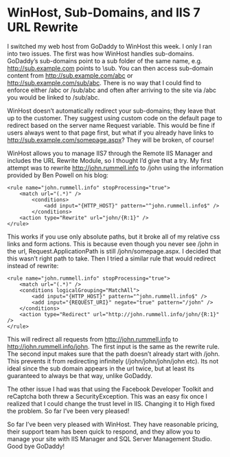 # WinHost, Sub-Domains, and IIS 7 URL Rewrite

I switched my web host from GoDaddy to WinHost this week. I only I ran into two issues. The first was how WinHost handles sub-domains. GoDaddy’s sub-domains point to a sub folder of the same name, e.g. http://sub.example.com points to \sub. You can then access sub-domain content from http://sub.example.com/abc or http://sub.example.com/sub/abc. There is no way that I could find to enforce either /abc or /sub/abc and often after arriving to the site via /abc you would be linked to /sub/abc.

WinHost doesn’t automatically redirect your sub-domains; they leave that up to the customer. They suggest using custom code on the default page to redirect based on the server name Request variable. This would be fine if users always went to that page first, but what if you already have links to http://sub.example.com/somepage.aspx? They will be broken, of course!

WinHost allows you to manage IIS7 through the Remote IIS Manager and includes the URL Rewrite Module, so I thought I’d give that a try. My first attempt was to rewrite http://john.rummell.info to /john using the information provided by Ben Powell on his blog:

    <rule name="john.rummell.info" stopProcessing="true">
        <match url="(.*)" />
            <conditions>
                <add input="{HTTP_HOST}" pattern="^john.rummell.info$" />
            </conditions>
        <action type="Rewrite" url="john/{R:1}" />
    </rule>

This works if you use only absolute paths, but it broke all of my relative css links and form actions. This is because even though you never see /john in the url, Request.ApplicationPath is still /john/somepage.aspx. I decided that this wasn’t right path to take. Then I tried a similar rule that would redirect instead of rewrite:

    <rule name="john.rummell.info" stopProcessing="true">
        <match url="(.*)" />
        <conditions logicalGrouping="MatchAll">
            <add input="{HTTP_HOST}" pattern="^john.rummell.info$" />
            <add input="{REQUEST_URI}" negate="true" pattern="/john" />
        </conditions>
        <action type="Redirect" url="http://john.rummell.info/john/{R:1}" />
    </rule>

This will redirect all requests from http://john.rummell.info to http://john.rummell.info/john. The first input is the same as the rewrite rule. The second input makes sure that the path doesn’t already start with /john. This prevents it from redirecting infinitely (/john/john/john/john etc). Its not ideal since the sub domain appears in the url twice, but at least its guaranteed to always be that way, unlike GoDaddy.

The other issue I had was that using the Facebook Developer Toolkit and reCaptcha both threw a SecurityException. This was an easy fix once I realized that I could change the trust level in IIS. Changing it to High fixed the problem. So far I’ve been very pleased!

So far I’ve been very pleased with WinHost. They have reasonable pricing, their support team has been quick to respond, and they allow you to manage your site with IIS Manager and SQL Server Management Studio. Good bye GoDaddy!